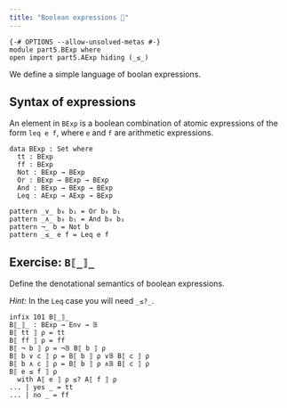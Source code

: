 ```yaml
---
title: "Boolean expressions 🚧"
---
```


```
{-# OPTIONS --allow-unsolved-metas #-}
module part5.BExp where
open import part5.AExp hiding (_≤_)
```

We define a simple language of boolan expressions.

## Syntax of expressions

An element in `BExp` is a boolean combination
of atomic expressions of the form `leq e f`,
where `e` and `f` are arithmetic expressions.

```
data BExp : Set where
  tt : BExp
  ff : BExp
  Not : BExp → BExp
  Or : BExp → BExp → BExp
  And : BExp → BExp → BExp
  Leq : AExp → AExp → BExp

pattern _∨_ b₀ b₁ = Or b₀ b₁
pattern _∧_ b₀ b₁ = And b₀ b₁
pattern ¬_ b = Not b
pattern _≤_ e f = Leq e f
```

## **Exercise**: `B⟦_⟧_`

Define the denotational semantics of boolean expressions.

*Hint:* In the `Leq` case you will need `_≤?_`.

```
infix 101 B⟦_⟧_
B⟦_⟧_ : BExp → Env → 𝔹
B⟦ tt ⟧ ρ = tt
B⟦ ff ⟧ ρ = ff
B⟦ ¬ b ⟧ ρ = ¬𝔹 B⟦ b ⟧ ρ
B⟦ b ∨ c ⟧ ρ = B⟦ b ⟧ ρ ∨𝔹 B⟦ c ⟧ ρ
B⟦ b ∧ c ⟧ ρ = B⟦ b ⟧ ρ ∧𝔹 B⟦ c ⟧ ρ
B⟦ e ≤ f ⟧ ρ
  with A⟦ e ⟧ ρ ≤? A⟦ f ⟧ ρ
... | yes _ = tt
... | no _ = ff
```
